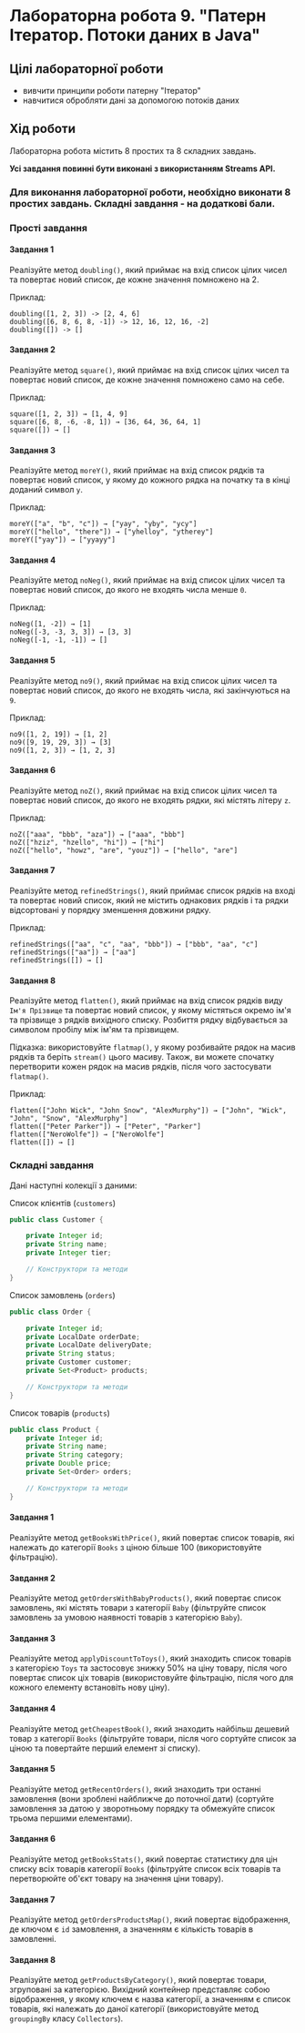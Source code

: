 # Лабораторна робота 9. "Патерн Ітератор. Потоки даних в Java"

## Цілі лабораторної роботи

- вивчити принципи роботи патерну "Ітератор"
- навчитися обробляти дані за допомогою потоків даних

## Хід роботи

Лабораторна робота містить 8 простих та 8 складних завдань.

**Усі завдання повинні бути виконані з використанням Streams API.**

<h3><b>Для виконання лабораторної роботи, необхідно виконати 8 простих завдань. Складні завдання - на додаткові бали.</b></h3>

### Прості завдання

#### Завдання 1

Реалізуйте метод `doubling()`, який приймає на вхід список цілих чисел та повертає новий список, де кожне значення помножено на 2.

Приклад:

```
doubling([1, 2, 3]) -> [2, 4, 6]
doubling([6, 8, 6, 8, -1]) -> 12, 16, 12, 16, -2]
doubling([]) -> []
```

#### Завдання 2

Реалізуйте метод `square()`, який приймає на вхід список цілих чисел та повертає новий список, де кожне значення помножено само на себе.

Приклад:

```
square([1, 2, 3]) → [1, 4, 9]
square([6, 8, -6, -8, 1]) → [36, 64, 36, 64, 1]
square([]) → []
```

#### Завдання 3

Реалізуйте метод `moreY()`, який приймає на вхід список рядків та повертає новий список, у якому до кожного рядка на початку та в кінці доданий символ `y`.

Приклад:

```
moreY(["a", "b", "c"]) → ["yay", "yby", "ycy"]
moreY(["hello", "there"]) → ["yhelloy", "ytherey"]
moreY(["yay"]) → ["yyayy"]
```
#### Завдання 4

Реалізуйте метод `noNeg()`, який приймає на вхід список цілих чисел та повертає новий список, до якого не входять числа менше `0`.

Приклад:

```
noNeg([1, -2]) → [1]
noNeg([-3, -3, 3, 3]) → [3, 3]
noNeg([-1, -1, -1]) → []
```

#### Завдання 5

Реалізуйте метод `no9()`, який приймає на вхід список цілих чисел та повертає новий список, до якого не входять числа, які закінчуються на `9`.

Приклад:

```
no9([1, 2, 19]) → [1, 2]
no9([9, 19, 29, 3]) → [3]
no9([1, 2, 3]) → [1, 2, 3]
```

#### Завдання 6

Реалізуйте метод `noZ()`, який приймає на вхід список цілих чисел та повертає новий список, до якого не входять рядки, які містять літеру `z`.

Приклад:

```
noZ(["aaa", "bbb", "aza"]) → ["aaa", "bbb"]
noZ(["hziz", "hzello", "hi"]) → ["hi"]
noZ(["hello", "howz", "are", "youz"]) → ["hello", "are"]
```

#### Завдання 7

Реалізуйте метод `refinedStrings()`, який приймає список рядків на вході та повертає новий список, який не містить однакових рядків і та рядки відсортовані у порядку зменшення довжини рядку.

Приклад:

```
refinedStrings(["aa", "c", "aa", "bbb"]) → ["bbb", "aa", "c"]
refinedStrings(["aa"]) → ["aa"]
refinedStrings([]) → []
```

#### Завдання 8

Реалізуйте метод `flatten()`, який приймає на вхід список рядків виду `Ім'я Прізвище` та повертає новий список, у якому містяться окремо ім'я та прізвище з рядків вихідного списку. Розбиття рядку відбувається за символом пробілу між ім'ям та прізвищем.

Підказка: використовуйте `flatmap()`, у якому розбивайте рядок на масив рядків та беріть `stream()` цього масиву. Також, ви можете спочатку перетворити кожен рядок на масив рядків, після чого застосувати `flatmap()`.

Приклад:

```
flatten(["John Wick", "John Snow", "AlexMurphy"]) → ["John", "Wick", "John", "Snow", "AlexMurphy"]
flatten(["Peter Parker"]) → ["Peter", "Parker"]
flatten(["NeroWolfe"]) → ["NeroWolfe"]
flatten([]) → []
```

### Складні завдання

Дані наступні колекції з даними:

Список клієнтів (`customers`)

```java
public class Customer {

    private Integer id;
    private String name;
    private Integer tier;

    // Конструктори та методи
}
```

Cписок замовлень (`orders`)

```java
public class Order {

    private Integer id;
    private LocalDate orderDate;
    private LocalDate deliveryDate;
    private String status;
    private Customer customer;
    private Set<Product> products;

    // Конструктори та методи
}
```

Cписок товарів (`products`)

```java
public class Product {
    private Integer id;
    private String name;
    private String category;
    private Double price;
    private Set<Order> orders;

    // Конструктори та методи
}
```

#### Завдання 1

Реалізуйте метод `getBooksWithPrice()`, який повертає список товарів, які належать до категорії `Books` з ціною більше 100 (використовуйте фільтрацію).

#### Завдання 2

Реалізуйте метод `getOrdersWithBabyProducts()`, який повертає список замовлень, які містять товари з категорії `Baby` (фільтруйте список замовлень за умовою наявності товарів з категорією `Baby`).

#### Завдання 3

Реалізуйте метод `applyDiscountToToys()`, який знаходить список товарів з категорією `Toys` та застосовує знижку 50% на ціну товару, після чого повертає список ціх товарів (використовуйте фільтрацію, після чого для кожного елементу встановіть нову ціну).

#### Завдання 4

Реалізуйте метод `getCheapestBook()`, який знаходить найбільш дешевий товар з категорії `Books` (фільтруйте товари, після чого сортуйте список за ціною та повертайте перший елемент зі списку).

#### Завдання 5

Реалізуйте метод `getRecentOrders()`, який знаходить три останні замовлення (вони зроблені найближче до поточної дати) (сортуйте замовлення за датою у зворотньому порядку та обмежуйте список трьома першими елементами).

#### Завдання 6

Реалізуйте метод `getBooksStats()`, який повертає статистику для цін списку всіх товарів категорії `Books` (фільтруйте список всіх товарів та перетворюйте об'єкт товару на значення ціни товару).

#### Завдання 7

Реалізуйте метод `getOrdersProductsMap()`, який повертає відображення, де ключом є `id` замовлення, а значенням є кількість товарів в замовленні.

#### Завдання 8

Реалізуйте метод `getProductsByCategory()`, який повертає товари, згруповані за категорією. Вихідний контейнер представляє собою відображення, у якому ключем є назва категорії, а значенням є список товарів, які належать до даної категорії (використовуйте метод `groupingBy` класу `Collectors`).
